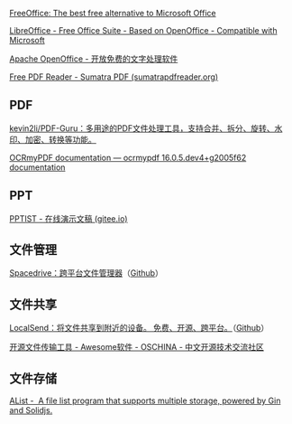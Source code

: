
[FreeOffice: The best free alternative to Microsoft Office](https://www.freeoffice.com/en/)

[LibreOffice - Free Office Suite - Based on OpenOffice - Compatible with Microsoft](https://www.libreoffice.org/)

[Apache OpenOffice - 开放免费的文字处理软件](https://www.openoffice.org/zh-cn/)

[Free PDF Reader - Sumatra PDF (sumatrapdfreader.org)](https://www.sumatrapdfreader.org/free-pdf-reader)


## PDF

[kevin2li/PDF-Guru：多用途的PDF文件处理工具，支持合并、拆分、旋转、水印、加密、转换等功能。](https://github.com/kevin2li/PDF-Guru)

[OCRmyPDF documentation — ocrmypdf 16.0.5.dev4+g2005f62 documentation](https://ocrmypdf.readthedocs.io/en/latest/index.html)

## PPT

[PPTIST - 在线演示文稿 (gitee.io)](https://pptist.gitee.io/)

## 文件管理

[Spacedrive：跨平台文件管理器](https://www.spacedrive.com/)（[Github](https://github.com/spacedriveapp/spacedrive)）

## 文件共享

[LocalSend：将文件共享到附近的设备。 免费、开源、跨平台。](https://localsend.org/#/)（[Github](https://github.com/localsend/localsend)）

[开源文件传输工具 - Awesome软件 - OSCHINA - 中文开源技术交流社区](https://www.oschina.net/project/awesome?columnId=41)


## 文件存储

[AList -  A file list program that supports multiple storage, powered by Gin and Solidjs.](https://alist.nn.ci/)
